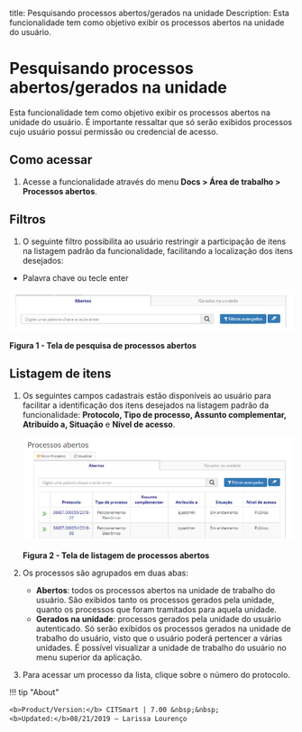 title: Pesquisando processos abertos/gerados na unidade
Description: Esta funcionalidade tem como objetivo exibir os processos abertos na unidade do usuário.
# Pesquisando processos abertos/gerados na unidade

Esta funcionalidade tem como objetivo exibir os processos abertos na unidade do usuário. É importante ressaltar que só serão 
exibidos processos cujo usuário possui permissão ou credencial de acesso.

Como acessar
--------------

1. Acesse a funcionalidade através do menu **Docs > Área de trabalho > Processos abertos**.

Filtros
----------

1. O seguinte filtro possibilita ao usuário restringir a participação de itens na listagem padrão da funcionalidade, facilitando
a localização dos itens desejados:

- Palavra chave ou tecle enter

![Pesquisa](images/pesquisar.img1.jpg)

**Figura 1 - Tela de pesquisa de processos abertos**

Listagem de itens
--------------------

1. Os seguintes campos cadastrais estão disponíveis ao usuário para facilitar a identificação dos itens desejados na listagem 
padrão da funcionalidade: **Protocolo, Tipo de processo, Assunto complementar, Atribuído a, Situação** e **Nível de acesso**.

    ![Listagem](images/pesquisar.img2.jpg)
    
    **Figura 2 - Tela de listagem de processos abertos**
    
2. Os processos são agrupados em duas abas:

    - **Abertos**: todos os processos abertos na unidade de trabalho do usuário. São exibidos tanto os processos gerados pela
    unidade, quanto os processos que foram tramitados para aquela unidade.
    - **Gerados na unidade**: processos gerados pela unidade do usuário autenticado. Só serão exibidos os processos gerados 
    na unidade de trabalho do usuário, visto que o usuário poderá pertencer a várias unidades. É possível visualizar a 
    unidade de trabalho do usuário no menu superior da aplicação.
    
3. Para acessar um processo da lista, clique sobre o número do protocolo.

!!! tip "About"

    <b>Product/Version:</b> CITSmart | 7.00 &nbsp;&nbsp;
    <b>Updated:</b>08/21/2019 – Larissa Lourenço









